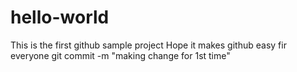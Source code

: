 # hello-world
This is the first github sample project
Hope it makes github easy fir everyone
git commit -m "making change for 1st time"
